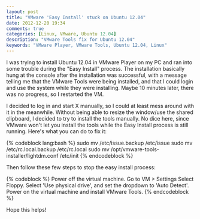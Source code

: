 ```yaml
---
layout: post
title: "VMware 'Easy Install' stuck on Ubuntu 12.04"
date: 2012-12-20 19:34
comments: true
categories: [Linux, VMware, Ubuntu 12.04]
description: "VMware Tools fix for Ubuntu 12.04"
keywords: "VMware Player, VMware Tools, Ubuntu 12.04, Linux"
---
```


I was trying to install Ubuntu 12.04 in VMware Player on my PC and ran into some trouble during the "Easy Install" process. The installation basically hung at the console after the installation was successful, with a message telling me that the VMware Tools were being installed, and that I could login and use the system while they were installing. Maybe 10 minutes later, there was no progress, so I restarted the VM. 

I decided to log in and start X manually, so I could at least mess around with it in the meanwhile. Without being able to resize the window/use the shared clipboard, I decided to try to install the tools manually. No dice here, since VMware won't let you install the tools while the Easy Install process is still running. Here's what you can do to fix it:

<!--more-->

{% codeblock lang:bash %}
sudo mv /etc/issue.backup /etc/issue
sudo mv /etc/rc.local.backup /etc/rc.local
sudo mv /opt/vmware-tools-installer/lightdm.conf /etc/init
{% endcodeblock %}

Then follow these few steps to stop the easy install process:

{% codeblock %}
Power off the virtual machine.
Go to VM > Settings
Select Floppy.
Select 'Use physical drive', and set the dropdown to 'Auto Detect'.
Power on the virtual machine and install VMware Tools. 
{% endcodeblock %}

Hope this helps!